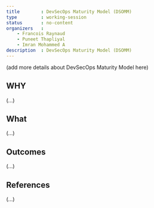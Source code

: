 ```yaml
---
title        : DevSecOps Maturity Model (DSOMM)
type         : working-session
status       : no-content
organizers   :
    - Francois Raynaud 
    - Puneet Thapliyal
    - Imran Mohammed A
description  : DevSecOps Maturity Model (DSOMM)
---
```


(add more details about DevSecOps Maturity Model here)

## WHY

(...)

## What

(...)

## Outcomes

(...)

## References

(...)

